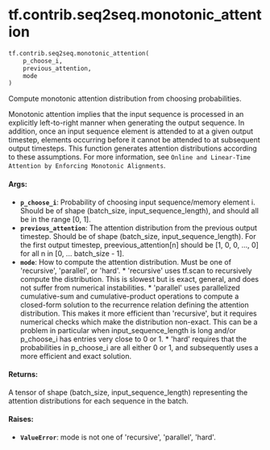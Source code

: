 <div itemscope itemtype="http://developers.google.com/ReferenceObject">
<meta itemprop="name" content="tf.contrib.seq2seq.monotonic_attention" />
<meta itemprop="path" content="Stable" />
</div>

# tf.contrib.seq2seq.monotonic_attention

``` python
tf.contrib.seq2seq.monotonic_attention(
    p_choose_i,
    previous_attention,
    mode
)
```

Compute monotonic attention distribution from choosing probabilities.

Monotonic attention implies that the input sequence is processed in an
explicitly left-to-right manner when generating the output sequence.  In
addition, once an input sequence element is attended to at a given output
timestep, elements occurring before it cannot be attended to at subsequent
output timesteps.  This function generates attention distributions according
to these assumptions.  For more information, see `Online and Linear-Time
Attention by Enforcing Monotonic Alignments`.

#### Args:

* <b>`p_choose_i`</b>: Probability of choosing input sequence/memory element i.  Should
    be of shape (batch_size, input_sequence_length), and should all be in the
    range [0, 1].
* <b>`previous_attention`</b>: The attention distribution from the previous output
    timestep.  Should be of shape (batch_size, input_sequence_length).  For
    the first output timestep, preevious_attention[n] should be [1, 0, 0, ...,
    0] for all n in [0, ... batch_size - 1].
* <b>`mode`</b>: How to compute the attention distribution.  Must be one of
    'recursive', 'parallel', or 'hard'. * 'recursive' uses tf.scan to
    recursively compute the distribution. This is slowest but is exact,
    general, and does not suffer from numerical instabilities. * 'parallel'
    uses parallelized cumulative-sum and cumulative-product operations to
    compute a closed-form solution to the recurrence relation defining the
    attention distribution.  This makes it more efficient than 'recursive',
    but it requires numerical checks which make the distribution non-exact.
    This can be a problem in particular when input_sequence_length is long
    and/or p_choose_i has entries very close to 0 or 1. * 'hard' requires that
    the probabilities in p_choose_i are all either 0 or 1, and subsequently
    uses a more efficient and exact solution.


#### Returns:

A tensor of shape (batch_size, input_sequence_length) representing the
attention distributions for each sequence in the batch.


#### Raises:

* <b>`ValueError`</b>: mode is not one of 'recursive', 'parallel', 'hard'.